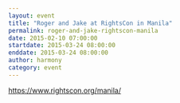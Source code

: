 ```yaml
---
layout: event
title: "Roger and Jake at RightsCon in Manila"
permalink: roger-and-jake-rightscon-manila
date: 2015-02-10 07:00:00
startdate: 2015-03-24 08:00:00
enddate: 2015-03-24 08:00:00
author: harmony
category: event
---
```


https://www.rightscon.org/manila/
